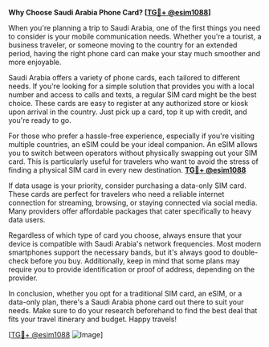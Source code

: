 **Why Choose Saudi Arabia Phone Card? [[TG💪+ @esim1088](https://t.me/s/esim1088)]**

When you're planning a trip to Saudi Arabia, one of the first things you need to consider is your mobile communication needs. Whether you're a tourist, a business traveler, or someone moving to the country for an extended period, having the right phone card can make your stay much smoother and more enjoyable.

Saudi Arabia offers a variety of phone cards, each tailored to different needs. If you're looking for a simple solution that provides you with a local number and access to calls and texts, a regular SIM card might be the best choice. These cards are easy to register at any authorized store or kiosk upon arrival in the country. Just pick up a card, top it up with credit, and you're ready to go.

For those who prefer a hassle-free experience, especially if you're visiting multiple countries, an eSIM could be your ideal companion. An eSIM allows you to switch between operators without physically swapping out your SIM card. This is particularly useful for travelers who want to avoid the stress of finding a physical SIM card in every new destination. **[TG💪+ @esim1088](https://t.me/s/esim1088)**

If data usage is your priority, consider purchasing a data-only SIM card. These cards are perfect for travelers who need a reliable internet connection for streaming, browsing, or staying connected via social media. Many providers offer affordable packages that cater specifically to heavy data users.

Regardless of which type of card you choose, always ensure that your device is compatible with Saudi Arabia's network frequencies. Most modern smartphones support the necessary bands, but it's always good to double-check before you buy. Additionally, keep in mind that some plans may require you to provide identification or proof of address, depending on the provider.

In conclusion, whether you opt for a traditional SIM card, an eSIM, or a data-only plan, there's a Saudi Arabia phone card out there to suit your needs. Make sure to do your research beforehand to find the best deal that fits your travel itinerary and budget. Happy travels!

[[TG💪+ @esim1088](https://t.me/s/esim1088) ![Image](https://i.postimg.cc/Y0z9fWf4/image.png)]